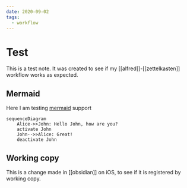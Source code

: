 ```yaml
---
date: 2020-09-02
tags:
  - workflow
---
```


# Test

This is a test note. It was created to see if my [[alfred]]-[[zettelkasten]] workflow works as expected.

## Mermaid

Here I am testing [mermaid]() support

```{.mermaid}
sequenceDiagram
    Alice->>John: Hello John, how are you?
    activate John
    John-->>Alice: Great!
    deactivate John
```

## Working copy
This is a change made in [[obsidian]] on iOS, to see if it is registered by working copy. 